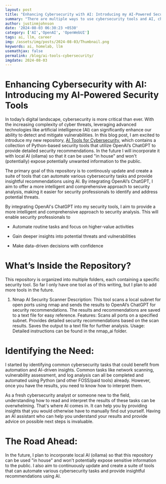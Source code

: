 ```yaml
---
layout: post
title: "Enhancing Cybersecurity with AI: Introducing my AI-Powered Security Tools"
summary: "There are multiple ways to use cybersecurity tools and AI, choose your path."
author: justinmjohnson
date: '2024-08-03 06:30:23 +0530'
category: ['AI','OpenAI', 'OpenWebUI']
tags: ai, llm, career
img: /assets/img/posts/2024-08-03/Thumbnail.png
keywords: ai, homelab, llm
usemathjax: false
permalink: /blog/ai-tools-cybersecurity/
imgdate: 2024-08-03
---
```


# Enhancing Cybersecurity with AI: Introducing my AI-Powered Security Tools

In today’s digital landscape, cybersecurity is more critical than ever. With the increasing complexity of cyber threats, leveraging advanced technologies like artificial intelligence (AI) can significantly enhance our ability to detect and mitigate vulnerabilities. In this blog post, I am excited to introduce my new repository, [AI Tools for Cybersecurity](https://github.com/justin-m-johnson/ai_tools), which contains a collection of Python-based security tools that utilize OpenAI’s ChatGPT to provide detailed security recommendations. In the future I will incorporate it with local AI (ollama) so that it can be used "in house" and won't (potentially) expose potentially unwanted information to the public.

The primary goal of this repository is to continously update and create a suite of tools that can automate various cybersecurity tasks and provide insightful recommendations using AI. By integrating OpenAI’s ChatGPT, I aim to offer a more intelligent and comprehensive approach to security analysis, making it easier for security professionals to identify and address potential threats.

By integrating OpenAI's ChatGPT into my security tools, I aim to provide a more intelligent and comprehensive approach to security analysis. This will enable security professionals to

- Automate routine tasks and focus on higher-value activities

- Gain deeper insights into potential threats and vulnerabilities

- Make data-driven decisions with confidence

# What’s Inside the Repository?
This repository is organized into multiple folders, each containing a specific security tool. So far I only have one tool as of this writing, but I plan to add more tools in the future.

1. Nmap AI Security Scanner
Description: This tool scans a local subnet for open ports using nmap and sends the results to OpenAI’s ChatGPT for security recommendations. The results and recommendations are saved to a text file for easy reference.
Features:
Scans all ports on a specified subnet.
Provides detailed security recommendations based on the scan results.
Saves the output to a text file for further analysis.
Usage: Detailed instructions can be found in the nmap_ai folder.


# Identifying the Need: 

I started by identifying common cybersecurity tasks that could benefit from automation and AI-driven insights. Common tasks like network scanning, vulnerability assessment, and log analysis can all be completed and automated using Python (and other FOSS/paid tools) already. However, once you have the results, you need to know how to interpret them.


As a fresh cybersecurity analyst or someone new to the field, understanding how to read and interpret the results of these tasks can be overwhelming. That's where AI comes in. It can help you by providing insights that you would otherwise have to manually find out yourself. Having an AI assistant who can help you understand your results and provide advice on possible next steps is invaluable.


# The Road Ahead:


In the future, I plan to incorporate local AI (ollama) so that this repository can be used "in house" and won't potentially expose sensitive information to the public. I also aim to continuously update and create a suite of tools that can automate various cybersecurity tasks and provide insightful recommendations using AI.
